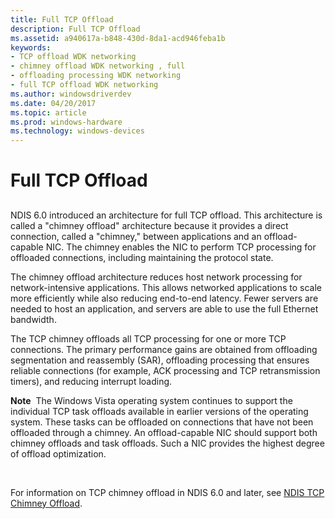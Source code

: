 ```yaml
---
title: Full TCP Offload
description: Full TCP Offload
ms.assetid: a940617a-b848-430d-8da1-acd946feba1b
keywords:
- TCP offload WDK networking
- chimney offload WDK networking , full
- offloading processing WDK networking
- full TCP offload WDK networking
ms.author: windowsdriverdev
ms.date: 04/20/2017
ms.topic: article
ms.prod: windows-hardware
ms.technology: windows-devices
---
```


# Full TCP Offload


## <a href="" id="ddk-full-tcp-offload-ng"></a>


NDIS 6.0 introduced an architecture for full TCP offload. This architecture is called a "chimney offload" architecture because it provides a direct connection, called a "chimney," between applications and an offload-capable NIC. The chimney enables the NIC to perform TCP processing for offloaded connections, including maintaining the protocol state.

The chimney offload architecture reduces host network processing for network-intensive applications. This allows networked applications to scale more efficiently while also reducing end-to-end latency. Fewer servers are needed to host an application, and servers are able to use the full Ethernet bandwidth.

The TCP chimney offloads all TCP processing for one or more TCP connections. The primary performance gains are obtained from offloading segmentation and reassembly (SAR), offloading processing that ensures reliable connections (for example, ACK processing and TCP retransmission timers), and reducing interrupt loading.

**Note**  The Windows Vista operating system continues to support the individual TCP task offloads available in earlier versions of the operating system. These tasks can be offloaded on connections that have not been offloaded through a chimney. An offload-capable NIC should support both chimney offloads and task offloads. Such a NIC provides the highest degree of offload optimization.

 

For information on TCP chimney offload in NDIS 6.0 and later, see [NDIS TCP Chimney Offload](ndis-tcp-chimney-offload.md).

 

 





